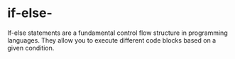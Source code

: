 # if-else-
If-else statements are a fundamental control flow structure in programming languages. They allow you to execute different code blocks based on a given condition.
